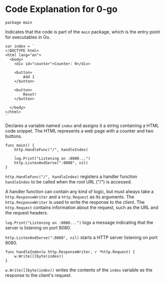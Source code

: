 # Code Explanation for 0-go

```
package main
```

Indicates that the code is part of the `main` package, which is the entry point for executables in Go.

```
var index = `
<!DOCTYPE html>
<html lang="en">
  <body>
  	<div id="counter">Counter: 0</div>

    <button>
    	Add 1
    </button>

    <button>
    	Reset!
    </button>

  </body>
</html>
`
```

Declares a variable named `index` and assigns it a string containing a HTML code snippet. The HTML represents a web page with a counter and two buttons.

```
func main() {
	http.HandleFunc("/", handleIndex)

	log.Print("Listening on :8080...")
	http.ListenAndServe(":8080", nil)
}
```

`http.HandleFunc("/", handleIndex)` registers a handler function `handleIndex` to be called when the root URL ("/") is accessed.

A handler function can contain any kind of logic, but must always take a `http.ResponseWriter` and a `http.Request` as its arguments. The `http.ResponseWriter` is used to write the response to the client. The `http.Request` contains information about the request, such as the URL and the request headers.

`log.Print("Listening on :8080...")` logs a message indicating that the server is listening on port 8080.

`http.ListenAndServe(":8080", nil)` starts a HTTP server listening on port 8080.

```
func handleIndex(w http.ResponseWriter, r *http.Request) {
	w.Write([]byte(index))
}
```

`w.Write([]byte(index))` writes the contents of the `index` variable as the response to the client's request.
